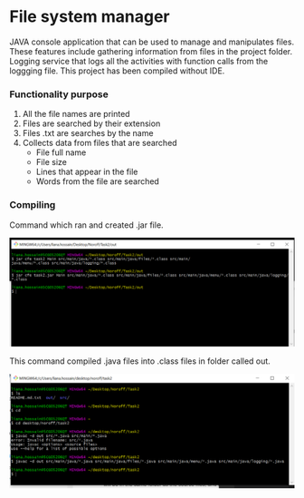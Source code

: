 # File system manager
JAVA console application that can be used to manage and manipulates files. These features include gathering information from files in the project folder. Logging service that logs all the activities with function calls from the loggging file. This project has been compiled without IDE.

### Functionality purpose

1. All the file names are printed
2. Files are searched by their extension
3. Files .txt are searches by the name
4. Collects data from files that are searched
    - File full name
    - File size
    - Lines that appear in the file
    - Words from the file are searched

### Compiling

Command which ran and created .jar file.

![Image](src/photos/jarphoto.png)


This command compiled .java files into .class files in folder called out.

![Image](src/photos/javaccomplie.png)